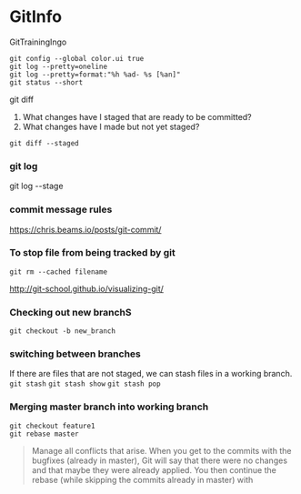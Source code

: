 # GitInfo
GitTrainingIngo
```git
git config --global color.ui true
git log --pretty=oneline
git log --pretty=format:"%h %ad- %s [%an]"
git status --short
```
git diff
1. What changes have I staged that are ready to be committed?
2. What changes have I made but not yet staged?
```git
git diff --staged
```
### git log
git log --stage
### commit message rules
https://chris.beams.io/posts/git-commit/
### To stop file from being tracked by git
```
git rm --cached filename
```
http://git-school.github.io/visualizing-git/
### Checking out new branchS
 `git checkout -b new_branch`

 ### switching between branches
 If there are files that are not staged, we can stash files in a working branch.
 `git stash`
 `git stash show`
 `git stash pop`
### Merging master branch into working branch
````git
git checkout feature1
git rebase master
````
> Manage all conflicts that arise. When you get to the commits with the bugfixes (already in master), Git will say that there were no changes and that maybe they were already applied. You then continue the rebase (while skipping the commits already in master) with


